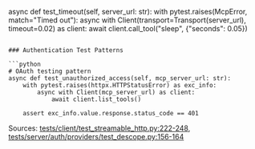 async def test_timeout(self, server_url: str):
    with pytest.raises(McpError, match="Timed out"):
        async with Client(transport=Transport(server_url), timeout=0.02) as client:
            await client.call_tool("sleep", {"seconds": 0.05})
```

### Authentication Test Patterns

```python
# OAuth testing pattern
async def test_unauthorized_access(self, mcp_server_url: str):
    with pytest.raises(httpx.HTTPStatusError) as exc_info:
        async with Client(mcp_server_url) as client:
            await client.list_tools()
    
    assert exc_info.value.response.status_code == 401
```

Sources: [tests/client/test_streamable_http.py:222-248](), [tests/server/auth/providers/test_descope.py:156-164]()